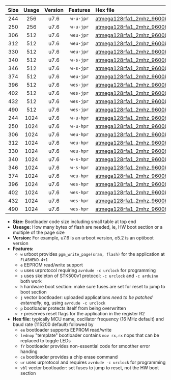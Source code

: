 |Size|Usage|Version|Features|Hex file|
|:-:|:-:|:-:|:-:|:--|
|244|256|u7.6|`w-u-jpr`|[atmega128rfa1_2mhz_9600bps_ur_vbl.hex](https://raw.githubusercontent.com/stefanrueger/urboot/main//atmega128rfa1_2mhz_9600bps_ur_vbl.hex)|
|250|256|u7.6|`w-u-jpr`|[atmega128rfa1_2mhz_9600bps_lednop_ur_vbl.hex](https://raw.githubusercontent.com/stefanrueger/urboot/main//atmega128rfa1_2mhz_9600bps_lednop_ur_vbl.hex)|
|306|512|u7.6|`weu-jpr`|[atmega128rfa1_2mhz_9600bps_ee_ur_vbl.hex](https://raw.githubusercontent.com/stefanrueger/urboot/main//atmega128rfa1_2mhz_9600bps_ee_ur_vbl.hex)|
|312|512|u7.6|`weu-jpr`|[atmega128rfa1_2mhz_9600bps_ee_lednop_ur_vbl.hex](https://raw.githubusercontent.com/stefanrueger/urboot/main//atmega128rfa1_2mhz_9600bps_ee_lednop_ur_vbl.hex)|
|330|512|u7.6|`weu-jpr`|[atmega128rfa1_2mhz_9600bps_ee_lednop_fr_ur_vbl.hex](https://raw.githubusercontent.com/stefanrueger/urboot/main//atmega128rfa1_2mhz_9600bps_ee_lednop_fr_ur_vbl.hex)|
|340|512|u7.6|`w-s-jpr`|[atmega128rfa1_2mhz_9600bps_vbl.hex](https://raw.githubusercontent.com/stefanrueger/urboot/main//atmega128rfa1_2mhz_9600bps_vbl.hex)|
|346|512|u7.6|`w-s-jpr`|[atmega128rfa1_2mhz_9600bps_lednop_vbl.hex](https://raw.githubusercontent.com/stefanrueger/urboot/main//atmega128rfa1_2mhz_9600bps_lednop_vbl.hex)|
|374|512|u7.6|`weu-jpr`|[atmega128rfa1_2mhz_9600bps_ee_lednop_fr_ce_ur_vbl.hex](https://raw.githubusercontent.com/stefanrueger/urboot/main//atmega128rfa1_2mhz_9600bps_ee_lednop_fr_ce_ur_vbl.hex)|
|396|512|u7.6|`wes-jpr`|[atmega128rfa1_2mhz_9600bps_ee_vbl.hex](https://raw.githubusercontent.com/stefanrueger/urboot/main//atmega128rfa1_2mhz_9600bps_ee_vbl.hex)|
|402|512|u7.6|`wes-jpr`|[atmega128rfa1_2mhz_9600bps_ee_lednop_vbl.hex](https://raw.githubusercontent.com/stefanrueger/urboot/main//atmega128rfa1_2mhz_9600bps_ee_lednop_vbl.hex)|
|432|512|u7.6|`wes-jpr`|[atmega128rfa1_2mhz_9600bps_ee_lednop_fr_vbl.hex](https://raw.githubusercontent.com/stefanrueger/urboot/main//atmega128rfa1_2mhz_9600bps_ee_lednop_fr_vbl.hex)|
|490|512|u7.6|`wes-jpr`|[atmega128rfa1_2mhz_9600bps_ee_lednop_fr_ce_vbl.hex](https://raw.githubusercontent.com/stefanrueger/urboot/main//atmega128rfa1_2mhz_9600bps_ee_lednop_fr_ce_vbl.hex)|
|244|1024|u7.6|`w-u-hpr`|[atmega128rfa1_2mhz_9600bps_ur.hex](https://raw.githubusercontent.com/stefanrueger/urboot/main//atmega128rfa1_2mhz_9600bps_ur.hex)|
|250|1024|u7.6|`w-u-hpr`|[atmega128rfa1_2mhz_9600bps_lednop_ur.hex](https://raw.githubusercontent.com/stefanrueger/urboot/main//atmega128rfa1_2mhz_9600bps_lednop_ur.hex)|
|306|1024|u7.6|`weu-hpr`|[atmega128rfa1_2mhz_9600bps_ee_ur.hex](https://raw.githubusercontent.com/stefanrueger/urboot/main//atmega128rfa1_2mhz_9600bps_ee_ur.hex)|
|312|1024|u7.6|`weu-hpr`|[atmega128rfa1_2mhz_9600bps_ee_lednop_ur.hex](https://raw.githubusercontent.com/stefanrueger/urboot/main//atmega128rfa1_2mhz_9600bps_ee_lednop_ur.hex)|
|330|1024|u7.6|`weu-hpr`|[atmega128rfa1_2mhz_9600bps_ee_lednop_fr_ur.hex](https://raw.githubusercontent.com/stefanrueger/urboot/main//atmega128rfa1_2mhz_9600bps_ee_lednop_fr_ur.hex)|
|340|1024|u7.6|`w-s-hpr`|[atmega128rfa1_2mhz_9600bps.hex](https://raw.githubusercontent.com/stefanrueger/urboot/main//atmega128rfa1_2mhz_9600bps.hex)|
|346|1024|u7.6|`w-s-hpr`|[atmega128rfa1_2mhz_9600bps_lednop.hex](https://raw.githubusercontent.com/stefanrueger/urboot/main//atmega128rfa1_2mhz_9600bps_lednop.hex)|
|374|1024|u7.6|`weu-hpr`|[atmega128rfa1_2mhz_9600bps_ee_lednop_fr_ce_ur.hex](https://raw.githubusercontent.com/stefanrueger/urboot/main//atmega128rfa1_2mhz_9600bps_ee_lednop_fr_ce_ur.hex)|
|396|1024|u7.6|`wes-hpr`|[atmega128rfa1_2mhz_9600bps_ee.hex](https://raw.githubusercontent.com/stefanrueger/urboot/main//atmega128rfa1_2mhz_9600bps_ee.hex)|
|402|1024|u7.6|`wes-hpr`|[atmega128rfa1_2mhz_9600bps_ee_lednop.hex](https://raw.githubusercontent.com/stefanrueger/urboot/main//atmega128rfa1_2mhz_9600bps_ee_lednop.hex)|
|432|1024|u7.6|`wes-hpr`|[atmega128rfa1_2mhz_9600bps_ee_lednop_fr.hex](https://raw.githubusercontent.com/stefanrueger/urboot/main//atmega128rfa1_2mhz_9600bps_ee_lednop_fr.hex)|
|490|1024|u7.6|`wes-hpr`|[atmega128rfa1_2mhz_9600bps_ee_lednop_fr_ce.hex](https://raw.githubusercontent.com/stefanrueger/urboot/main//atmega128rfa1_2mhz_9600bps_ee_lednop_fr_ce.hex)|

- **Size:** Bootloader code size including small table at top end
- **Useage:** How many bytes of flash are needed, ie, HW boot section or a multiple of the page size
- **Version:** For example, u7.6 is an urboot version, o5.2 is an optiboot version
- **Features:**
  + `w` urboot provides `pgm_write_page(sram, flash)` for the application at `FLASHEND-4+1`
  + `e` EEPROM read/write support
  + `u` uses urprotocol requiring `avrdude -c urclock` for programming
  + `s` uses skeleton of STK500v1 protocol; `-c urclock` and `-c arduino` both work
  + `h` hardware boot section: make sure fuses are set for reset to jump to boot section
  + `j` vector bootloader: uploaded applications *need to be patched externally*, eg, using `avrdude -c urclock`
  + `p` bootloader protects itself from being overwritten
  + `r` preserves reset flags for the application in the register R2
- **Hex file:** typically MCU name, oscillator frequency (16 MHz default) and baud rate (115200 default) followed by
  + `ee` bootloader supports EEPROM read/write
  + `lednop` "template" bootloader contains `mov rx,rx` nops that can be replaced to toggle LEDs
  + `fr` bootloader provides non-essential code for smoother error handing
  + `ce` bootloader provides a chip erase command
  + `ur` uses urprotocol and requires `avrdude -c urclock` for programming
  + `vbl` vector bootloader: set fuses to jump to reset, not the HW boot section
